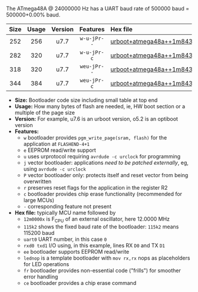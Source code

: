 The ATmega48A @ 24000000 Hz has a UART baud rate of 500000 baud = 500000+0.00% baud.

|Size|Usage|Version|Features|Hex file|
|:-:|:-:|:-:|:-:|:--|
|252|256|u7.7|`w-u-jPr--`|[urboot+atmega48a++1m8432x+++38k4_uart0_rxd0_txd1_lednop_fr.hex](https://raw.githubusercontent.com/stefanrueger/urboot.hex/main/mcus/atmega48a/external_oscillator/fcpu++1m8432_Hz/br+++38k4_bps/urboot+atmega48a++1m8432x+++38k4_uart0_rxd0_txd1_lednop_fr.hex)|
|282|320|u7.7|`w-u-jPr-c`|[urboot+atmega48a++1m8432x+++38k4_uart0_rxd0_txd1_lednop_fr_ce.hex](https://raw.githubusercontent.com/stefanrueger/urboot.hex/main/mcus/atmega48a/external_oscillator/fcpu++1m8432_Hz/br+++38k4_bps/urboot+atmega48a++1m8432x+++38k4_uart0_rxd0_txd1_lednop_fr_ce.hex)|
|318|320|u7.7|`weu-jPr--`|[urboot+atmega48a++1m8432x+++38k4_uart0_rxd0_txd1_ee_lednop_fr.hex](https://raw.githubusercontent.com/stefanrueger/urboot.hex/main/mcus/atmega48a/external_oscillator/fcpu++1m8432_Hz/br+++38k4_bps/urboot+atmega48a++1m8432x+++38k4_uart0_rxd0_txd1_ee_lednop_fr.hex)|
|344|384|u7.7|`weu-jPr-c`|[urboot+atmega48a++1m8432x+++38k4_uart0_rxd0_txd1_ee_lednop_fr_ce.hex](https://raw.githubusercontent.com/stefanrueger/urboot.hex/main/mcus/atmega48a/external_oscillator/fcpu++1m8432_Hz/br+++38k4_bps/urboot+atmega48a++1m8432x+++38k4_uart0_rxd0_txd1_ee_lednop_fr_ce.hex)|

- **Size:** Bootloader code size including small table at top end
- **Usage:** How many bytes of flash are needed, ie, HW boot section or a multiple of the page size
- **Version:** For example, u7.6 is an urboot version, o5.2 is an optiboot version
- **Features:**
  + `w` bootloader provides `pgm_write_page(sram, flash)` for the application at `FLASHEND-4+1`
  + `e` EEPROM read/write support
  + `u` uses urprotocol requiring `avrdude -c urclock` for programming
  + `j` vector bootloader: applications *need to be patched externally*, eg, using `avrdude -c urclock`
  + `P` vector bootloader only: protects itself and reset vector from being overwritten
  + `r` preserves reset flags for the application in the register R2
  + `c` bootloader provides chip erase functionality (recommended for large MCUs)
  + `-` corresponding feature not present
- **Hex file:** typically MCU name followed by
  + `12m0000x` is F<sub>CPU</sub> of an external oscillator, here 12.0000 MHz
  + `115k2` shows the fixed baud rate of the bootloader: `115k2` means 115200 baud
  + `uart0` UART number, in this case `0`
  + `rxd0 txd1` I/O using, in this example, lines RX `D0` and TX `D1`
  + `ee` bootloader supports EEPROM read/write
  + `lednop` is a template bootloader with `mov rx,rx` nops as placeholders for LED operations
  + `fr` bootloader provides non-essential code ("frills") for smoother error handling
  + `ce` bootloader provides a chip erase command
